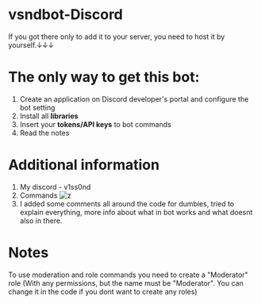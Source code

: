 # vsndbot-Discord 

If you got there only to add it to your server, you need to host it by yourself.↓↓↓
# The only way to get this bot:
1. Create an application on Discord developer's portal and configure the bot setting
2. Install all **libraries**
3. Insert your **tokens/API keys** to bot commands
4. Read the notes

# Additional information
1. My discord - v1ss0nd
2. Commands ![z](https://raw.githubusercontent.com/v1ss0nd/vsndbot-Discord/main/help_screenshot.png)
3. I added some comments all around the code for dumbies, tried to explain everything, more info about what in bot works and what doesnt also in there.

# Notes
To use moderation and role commands you need to create a "Moderator" role (With any permissions, but the name must be "Moderator". You can change it in the code if you dont want to create any roles)
